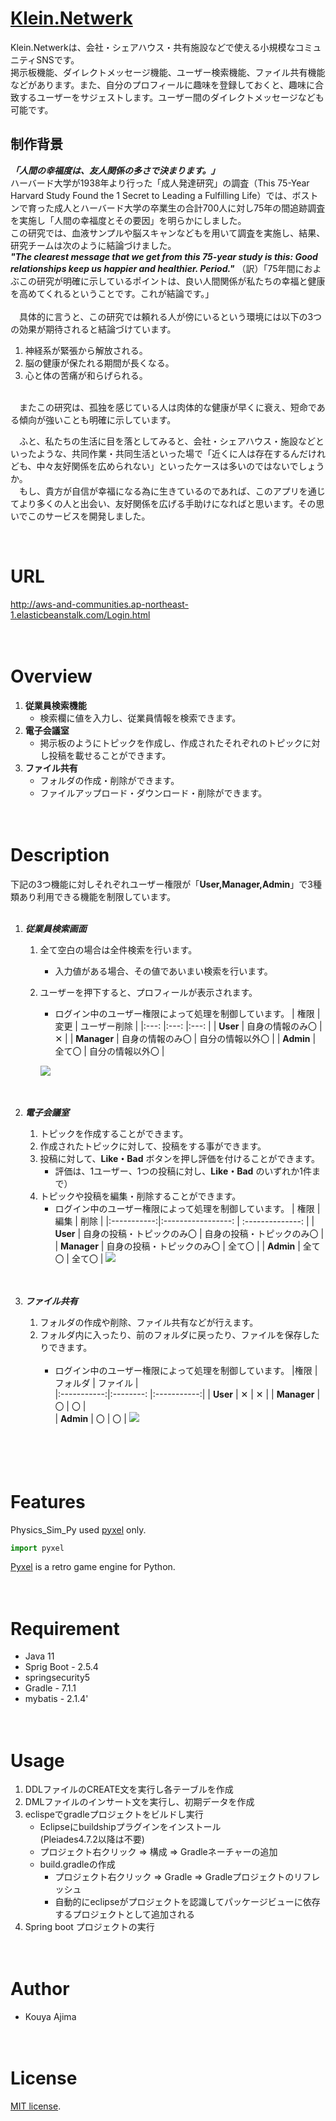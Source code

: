 # [Klein.Netwerk](http://http://aws-and-communities.ap-northeast-1.elasticbeanstalk.com/Login.html)

   Klein.Netwerkは、会社・シェアハウス・共有施設などで使える小規模なコミュニティSNSです。<br>
   掲示板機能、ダイレクトメッセージ機能、ユーザー検索機能、ファイル共有機能などがあります。また、自分のプロフィールに趣味を登録しておくと、趣味に合致するユーザーをサジェストします。ユーザー間のダイレクトメッセージなども可能です。


## 制作背景
  ***「人間の幸福度は、友人関係の多さで決まります。」*** <br>
  ハーバード大学が1938年より行った「成人発達研究」の調査（This 75-Year Harvard Study Found the 1 Secret to Leading a Fulfilling Life）では、ボストンで育った成人とハーバード大学の卒業生の合計700人に対し75年の間追跡調査を実施し「人間の幸福度とその要因」を明らかにしました。<br>
  この研究では、血液サンプルや脳スキャンなどもを用いて調査を実施し、結果、研究チームは次のように結論づけました。<br>
	***"The clearest message that we get from this 75-year study is this: Good relationships keep us happier and healthier. Period."***
	（訳）｢75年間におよぶこの研究が明確に示しているポイントは、良い人間関係が私たちの幸福と健康を高めてくれるということです。これが結論です。｣<br>
	<br>
　具体的に言うと、この研究では頼れる人が傍にいるという環境には以下の3つの効果が期待されると結論づけています。<br>
  1. 神経系が緊張から解放される。
  2. 脳の健康が保たれる期間が長くなる。
  3. 心と体の苦痛が和らげられる。
  <br>
　またこの研究は、孤独を感じている人は肉体的な健康が早くに衰え、短命である傾向が強いことも明確に示しています。<br>

　ふと、私たちの生活に目を落としてみると、会社・シェアハウス・施設などといったような、共同作業・共同生活といった場で「近くに人は存在するんだけれども、中々友好関係を広められない」といったケースは多いのではないでしょうか。<br>
　もし、貴方が自信が幸福になる為に生きているのであれば、このアプリを通じてより多くの人と出会い、友好関係を広げる手助けになればと思います。その思いでこのサービスを開発しました。


<br>



# URL
http://aws-and-communities.ap-northeast-1.elasticbeanstalk.com/Login.html
<br><br><br>



# Overview
1. **従業員検索機能**
   + 検索欄に値を入力し、従業員情報を検索できます。
2. **電子会議室**
   + 掲示板のようにトピックを作成し、作成されたそれぞれのトピックに対し投稿を載せることができます。
3. **ファイル共有**
   + フォルダの作成・削除ができます。
   + ファイルアップロード・ダウンロード・削除ができます。
<br><br><br>



# Description
下記の3つ機能に対しそれぞれユーザー権限が「**User,Manager,Admin**」で3種類あり利用できる機能を制限しています。<br>
<br>

1. ***従業員検索画面***
   1. 全て空白の場合は全件検索を行います。
      - 入力値がある場合、その値であいまい検索を行います。
   2. ユーザーを押下すると、プロフィールが表示されます。
      - ログイン中のユーザー権限によって処理を制御しています。
        | 権限		| 変更		| ユーザー削除     | 
        |:---:		|:---:		|:---:          |
        | **User**	| 自身の情報のみ〇 	| ✕      	|
        | **Manager**	| 自身の情報のみ〇	| 自分の情報以外〇 	|
        | **Admin**	| 全て〇		| 自分の情報以外〇	| 
        
       ![](https://cpp-learning.com/wp-content/uploads/2019/05/pyxel-190505-161951.gif)
<br><br><br>      
        
2. ***電子会議室***
   1. トピックを作成することができます。
   2. 作成されたトピックに対して、投稿をする事ができます。
   3. 投稿に対して、**Like・Bad** ボタンを押し評価を付けることができます。<br>
      - 評価は、1ユーザー、1つの投稿に対し、**Like・Bad** のいずれか1件まで）
   4. トピックや投稿を編集・削除することができます。
      - ログイン中のユーザー権限によって処理を制御しています。
        | 権限         | 編集                        | 削除                        | 
        |:-----------:|:-----------------:          |  :--------------:            |
        | **User**    | 自身の投稿・トピックのみ〇   | 自身の投稿・トピックのみ〇   |
        | **Manager** | 自身の投稿・トピックのみ〇   | 全て〇                       |
        | **Admin**   | 全て〇                      | 全て〇                       | 
       ![](https://cpp-learning.com/wp-content/uploads/2019/05/pyxel-190505-161951.gif)
<br><br><br>      
       

3. ***ファイル共有***
   1. フォルダの作成や削除、ファイル共有などが行えます。
   2. フォルダ内に入ったり、前のフォルダに戻ったり、ファイルを保存したりできます。<br><br>
      - ログイン中のユーザー権限によって処理を制御しています。
         |権限         | フォルダ   | ファイル    |  
         |:-----------:|:--------:  |:-----------:| 
         | **User**    | ✕         | ✕          | 
         | **Manager** | 〇         | 〇          |  
         | **Admin**   | 〇         | 〇          | 
        ![](https://cpp-learning.com/wp-content/uploads/2019/05/pyxel-190505-161951.gif)<br><br> 
 <br><br><br> 


# Features
Physics_Sim_Py used [pyxel](https://github.com/kitao/pyxel) only.

```python
import pyxel
```
[Pyxel](https://github.com/kitao/pyxel) is a retro game engine for Python.
<br><br><br>


 # Requirement 
 * Java 11 
 * Sprig Boot - 2.5.4
 * springsecurity5
 * Gradle - 7.1.1
 * mybatis - 2.1.4'
<br><br><br>


# Usage
1. DDLファイルのCREATE文を実行し各テーブルを作成
2. DMLファイルのインサート文を実行し、初期データを作成
3. eclispeでgradleプロジェクトをビルドし実行
   + Eclipseにbuildshipプラグインをインストール<br>
     (Pleiades4.7.2以降は不要)
   + プロジェクト右クリック ⇒ 構成 ⇒ Gradleネーチャーの追加
   + build.gradleの作成
     + プロジェクト右クリック ⇒ Gradle ⇒ Gradleプロジェクトのリフレッシュ
     + 自動的にeclipseがプロジェクトを認識してパッケージビューに依存するプロジェクトとして追加される
4. Spring boot プロジェクトの実行
<br><br><br>


# Author
* Kouya Ajima
<br><br><br>


# License
[MIT license](https://en.wikipedia.org/wiki/MIT_License).


